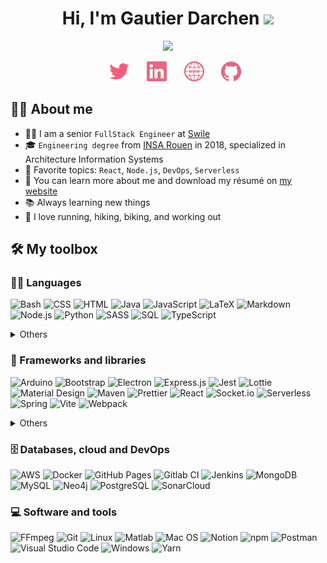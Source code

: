 <!--
    References:
    -----------

    color=#E5677F
    badge icons: https://simpleicons.org/
-->

<h1 align="center">Hi, I'm Gautier Darchen <img src="https://media.giphy.com/media/hvRJCLFzcasrR4ia7z/giphy.gif" width="35"></h1>
<p align="center">
  <a href="https://gdarchen.github.io"><img src="https://readme-typing-svg.herokuapp.com?duration=3500&color=E5677F&font=Fira+Mono&lines=FullStack+engineer+%F0%9F%91%A8%E2%80%8D%F0%9F%92%BB;React;Node.js;AWS;Serverless;Docker;DevOps;Java;etc.&center=true&width=500&height=50"></a>

  <!-- Social icons section -->
<p align="center">
  &#8287;&#8287;&#8287;&#8287;&#8287;
  <a href="https://twitter.com/gdarchen"><img width="32px" alt="Twitter" title="Twitter" src="./.README/twitter.png"/></a>
  &#8287;&#8287;&#8287;&#8287;&#8287;
  <a href="https://www.linkedin.com/in/gautierdarchen/"><img width="32px" alt="LinkedIn" title="LinkedIn" src="./.README/linkedin.png"/></a>
  &#8287;&#8287;&#8287;&#8287;&#8287;
  <a href="https://gdarchen.github.io/"><img width="32px" alt="Website" title="Website" src="./.README/website.png"></a>
  &#8287;&#8287;&#8287;&#8287;&#8287;
  <a href="https://github.com/gdarchen?tab=repositories"><img width="32px" alt="Repositories" title="Repositories" src="./.README/github.png"></a>
</p>

</p>

## 💁‍♂️ About me

- 🧑‍💻 I am a senior `FullStack Engineer` at [Swile](https://swile.co)
- 🎓 `Engineering degree` from [INSA Rouen](https://www.insa-rouen.fr/) in 2018, specialized in Architecture Information Systems
- 🌟 Favorite topics: `React`, `Node.js`, `DevOps`, `Serverless`
- 🔗 You can learn more about me and download my résumé on [my website](https://gdarchen.github.io/)
- 📚 Always learning new things
- 💪 I love running, hiking, biking, and working out

## 🛠️ My toolbox

### 👨‍💻 Languages

<p>
    <!-- Bash -->
    <img alt="Bash" src="https://img.shields.io/badge/Bash-121011.svg?logo=gnu-bash&logoColor=white">
    <!-- CSS -->
    <img alt="CSS" src="https://img.shields.io/badge/CSS-1572B6.svg?logo=css3&logoColor=white">
    <!-- HTML -->
    <img alt="HTML" src="https://img.shields.io/badge/HTML-E34F26.svg?logo=html5&logoColor=white">
    <!-- Java -->
    <img alt="Java" src="https://img.shields.io/badge/Java-007396.svg?logo=java&logoColor=white">
    <!-- JavaScript -->
    <img alt="JavaScript" src="https://img.shields.io/badge/JavaScript-F7DF1E.svg?logo=javascript&logoColor=black">
    <!-- LaTeX -->
    <img alt="LaTeX" src="https://img.shields.io/badge/LaTeX-008080.svg?logo=LaTeX&logoColor=white">
    <!-- Markdown -->
    <img alt="Markdown" src="https://img.shields.io/badge/Markdown-000000.svg?logo=markdown&logoColor=white">
    <!-- Node.js -->
    <img alt="Node.js" src="https://img.shields.io/badge/Node.js-43853D.svg?logo=node.js&logoColor=white">
    <!-- Python -->
    <img alt="Python" src="https://img.shields.io/badge/Python-14354C.svg?logo=python&logoColor=white">
    <!-- Sass -->
    <img alt="SASS" src="https://img.shields.io/badge/Sass-hotpink.svg?logo=SASS&logoColor=white">
    <!-- SQL -->
    <img alt="SQL" src="https://custom-icon-badges.herokuapp.com/badge/SQL-025E8C.svg?logo=database&logoColor=white">
    <!-- TypeScript -->
    <img alt="TypeScript" src="https://img.shields.io/badge/TypeScript-007ACC.svg?logo=typescript&logoColor=white">
    <details>
        <summary>Others</summary>
          <!-- C -->
          <img alt="C" src="https://custom-icon-badges.herokuapp.com/badge/C-03599C.svg?logo=c-in-hexagon&logoColor=white">
          <!-- C++ -->
          <img alt="C++" src="https://custom-icon-badges.herokuapp.com/badge/C++-9C033A.svg?logo=cpp2&logoColor=white">
          <!-- PHP -->
          <img alt="PHP" src="https://img.shields.io/badge/PHP-777BB4.svg?logo=php&logoColor=white">
    </details>
</p>

### 🧰 Frameworks and libraries

<p>
    <!-- Arduino -->
    <img alt="Arduino" src="https://img.shields.io/badge/-Arduino-00979D?logo=Arduino&logoColor=white">
    <!-- Bootstrap -->
    <img alt="Bootstrap" src="https://img.shields.io/badge/Bootstrap-7952B3.svg?logo=bootstrap&logoColor=white">
    <!-- Electron -->
    <img alt="Electron" src="https://img.shields.io/badge/Electron-20232e.svg?logo=electron&logoColor=white">
    <!-- Express.js -->
    <img alt="Express.js" src="https://img.shields.io/badge/Express.js-404d59.svg?logo=express&logoColor=white">
    <!-- Jest -->
    <img alt="Jest" src="https://img.shields.io/badge/Jest-C21325.svg?logo=jest&logoColor=white">
    <!-- Lottie -->
    <img alt="Lottie" src="https://img.shields.io/badge/Lottie-FF5A5F.svg?logo=airbnb&logoColor=white">
    <!-- Material Design -->
    <img alt="Material Design" src="https://img.shields.io/badge/Material%20Design-0081CB.svg?logo=material-design&logoColor=white">
    <!-- Maven -->
    <img alt="Maven" src="https://img.shields.io/badge/Maven-C71A36.svg?logo=apache-maven&logoColor=white">
    <!-- Prettier -->
    <img alt="Prettier" src="https://img.shields.io/badge/Prettier-F7B93E.svg?logo=prettier&logoColor=black">
    <!-- React -->
    <img alt="React" src="https://img.shields.io/badge/React-20232a.svg?logo=react&logoColor=%2361DAFB">
    <!-- Socket.io -->
    <img alt="Socket.io" src="https://img.shields.io/badge/Socket.io-010101.svg?logo=socket.io&logoColor=white">
    <!-- Serverless -->
    <img alt="Serverless" src="https://img.shields.io/badge/Serverless-FD5750.svg?logo=serverless&logoColor=white">
    <!-- Spring -->
    <img alt="Spring" src="https://img.shields.io/badge/Spring-6DB33F.svg?logo=spring&logoColor=white">
    <!-- Vite -->
    <img alt="Vite" src="https://img.shields.io/badge/Vite-646CFF.svg?logo=vite&logoColor=white">
    <!-- Webpack -->
    <img alt="Webpack" src="https://img.shields.io/badge/Webpack-8DD6F9.svg?logo=webpack&logoColor=white">
    <details>
        <summary>Others</summary>
        <!-- Angular -->
        <img alt="Angular" src="https://img.shields.io/badge/Angular-DD0031.svg?logo=angular&logoColor=white">
        <!-- Django -->
        <img alt="Django" src="https://img.shields.io/badge/Django-092E20.svg?logo=django&logoColor=white">
        <!-- Flutter -->
        <img alt="Flutter" src="https://img.shields.io/badge/Flutter-02569B.svg?logo=flutter&logoColor=white">
        <!-- Symfony -->
        <img alt="Symfony" src="https://img.shields.io/badge/Symfony-111111.svg?logo=symfony&logoColor=white">
    </details>
</p>

### 🗄️ Databases, cloud and DevOps

<p>
    <!-- AWS -->
    <img alt="AWS" src="https://img.shields.io/badge/AWS-232F3E.svg?logo=amazon-aws&logoColor=white">
    <!-- Docker -->
    <img alt="Docker" src="https://img.shields.io/badge/Docker-2496ED.svg?logo=docker&logoColor=white">
    <!-- GitHub Pages -->
    <img alt="GitHub Pages" src="https://img.shields.io/badge/GitHub%20Pages-327FC7.svg?logo=github&logoColor=white">
    <!-- Gitlab CI -->
    <img alt="Gitlab CI" src="https://img.shields.io/badge/Gitlab%20CI-20232a.svg?logo=GitLab&logoColor=FC6D26">
    <!-- Jenkins -->
    <img alt="Jenkins" src="https://img.shields.io/badge/Jenkins-D24939.svg?logo=jenkins&logoColor=white">
    <!-- MongoDB -->
    <img alt="MongoDB" src ="https://img.shields.io/badge/MongoDB-4ea94b.svg?logo=mongodb&logoColor=white">
    <!-- MySQL -->
    <img alt="MySQL" src="https://img.shields.io/badge/MySQL-00f.svg?logo=mysql&logoColor=white">
    <!-- Neo4j -->
    <img alt="Neo4j" src="https://img.shields.io/badge/Neo4j-008CC1.svg?logo=neo4j&logoColor=white">
    <!-- PostgreSQL -->
    <img alt="PostgreSQL" src ="https://img.shields.io/badge/PostgreSQL-316192.svg?logo=postgresql&logoColor=white">
    <!-- SonarCloud -->
    <img alt="SonarCloud" src="https://img.shields.io/badge/SonarCloud-F3702A.svg?logo=SonarCloud&logoColor=white">
</p>

### 💻 Software and tools

<p>
    <!-- FFmpeg -->
    <img alt="FFmpeg" src="https://img.shields.io/badge/FFmpeg-007808.svg?logo=ffmpeg&logoColor=white">
    <!-- Git -->
    <img alt="Git" src="https://img.shields.io/badge/Git-F05033.svg?logo=git&logoColor=white">
    <!-- Linux -->
    <img alt="Linux" src="https://img.shields.io/badge/Linux-FCC624.svg?logo=linux&logoColor=black">
    <!-- Matlab -->
    <img alt="Matlab" src="https://img.shields.io/badge/Matlab-ff8605.svg?logo=matrix&logoColor=white">
    <!-- Mac OS -->
    <img alt="Mac OS" src="https://img.shields.io/badge/Mac%20OS-000000.svg?logo=apple&logoColor=white">
    <!-- Notion -->
    <img alt="Notion" src="https://img.shields.io/badge/Notion-010101.svg?logo=notion&logoColor=white">
    <!-- npm -->
    <img alt="npm" src="https://img.shields.io/badge/npm-CB3837.svg?logo=npm&logoColor=white">
    <!-- Postman -->
    <img alt="Postman" src="https://img.shields.io/badge/Postman-FF6C37?logo=postman&logoColor=white">
    <!-- Visual Studio Code -->
    <img alt="Visual Studio Code" src="https://img.shields.io/badge/Visual%20Studio%20Code-0078d7.svg?logo=visual-studio-code&logoColor=white">
    <!-- Windows -->
    <img alt="Windows" src="https://img.shields.io/badge/Windows-0078D6.svg?logo=windows&logoColor=white">
    <!-- Yarn -->
    <img alt="Yarn" src="https://img.shields.io/badge/Yarn-2C8EBB.svg?logo=yarn&logoColor=white">
</p>
